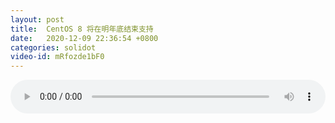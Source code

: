 ```yaml
---
layout: post
title:  CentOS 8 将在明年底结束支持
date:   2020-12-09 22:36:54 +0800
categories: solidot
video-id: mRfozde1bF0
---
```


<audio src="/assets/6f093a2ad4e6f78786f2d6e2f4e1913a.mp3" style="width: 100%;" controls></audio>

